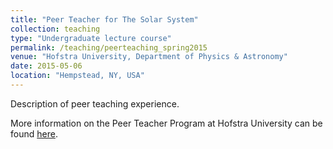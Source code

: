 ```yaml
---
title: "Peer Teacher for The Solar System"
collection: teaching
type: "Undergraduate lecture course"
permalink: /teaching/peerteaching_spring2015
venue: "Hofstra University, Department of Physics & Astronomy"
date: 2015-05-06
location: "Hempstead, NY, USA"
---
```


Description of peer teaching experience.

More information on the Peer Teacher Program at Hofstra University can be found [here](https://www.hofstra.edu/about/administration/provost/prov_peerteacher_guidelines.html).
